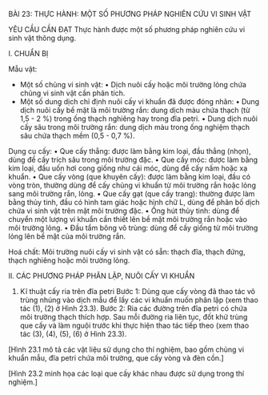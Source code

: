 BÀI 23: THỰC HÀNH: MỘT SỐ PHƯƠNG PHÁP NGHIÊN CỨU VI SINH VẬT

YÊU CẦU CẦN ĐẠT
Thực hành được một số phương pháp nghiên cứu vi sinh vật thông dụng.

I. CHUẨN BỊ

Mẫu vật:
- Một số chủng vi sinh vật:
• Dịch nuôi cấy hoặc môi trường lỏng chứa chủng vi sinh vật cần phân tích.
- Một số dung dịch chỉ định nuôi cấy vi khuẩn đã được đóng nhãn:
• Dung dịch nuôi cấy bề mặt là môi trường rắn: dung dịch màu chứa thạch (từ 1,5 - 2 %) trong ống thạch nghiêng hay trong đĩa petri.
• Dung dịch nuôi cấy sâu trong môi trường rắn: dung dịch màu trong ống nghiệm thạch sâu chứa thạch mềm (0,5 - 0,7 %).

Dụng cụ cấy:
• Que cấy thẳng: được làm bằng kim loại, đầu thẳng (nhọn), dùng để cấy trích sâu trong môi trường đặc.
• Que cấy móc: được làm bằng kim loại, đầu uốn hơi cong giống như cái móc, dùng để cấy nấm hoặc xạ khuẩn.
• Que cấy vòng (que khuyên cấy): được làm bằng kim loại, đầu có vòng tròn, thường dùng để cấy chủng vi khuẩn từ môi trường rắn hoặc lỏng sang môi trường rắn, lỏng.
• Que cấy gạt (que cấy trang): thường được làm bằng thủy tinh, đầu có hình tam giác hoặc hình chữ L, dùng để phân bố dịch chứa vi sinh vật trên mặt môi trường đặc.
• Ống hút thủy tinh: dùng để chuyển một lượng vi khuẩn cần thiết lên bề mặt môi trường rắn hoặc vào môi trường lỏng.
• Đầu tẩm bông vô trùng: dùng để cấy giống từ môi trường lỏng lên bề mặt của môi trường rắn.

Hoá chất:
Môi trường nuôi cấy vi sinh vật có sẵn: thạch đĩa, thạch đứng, thạch nghiêng hoặc môi trường lỏng.

II. CÁC PHƯƠNG PHÁP PHÂN LẬP, NUÔI CẤY VI KHUẨN

1. Kĩ thuật cấy ria trên đĩa petri
Bước 1: Dùng que cấy vòng đã thao tác vô trùng nhúng vào dịch mẫu để lấy các vi khuẩn muốn phân lập (xem thao tác (1), (2) ở Hình 23.3).
Bước 2: Ria các đường trên đĩa petri có chứa môi trường thạch thích hợp. Sau mỗi đường ria liên tục, đốt khử trùng que cấy và làm nguội trước khi thực hiện thao tác tiếp theo (xem thao tác (3), (4), (5), (6) ở Hình 23.3).

[Hình 23.1 mô tả các vật liệu sử dụng cho thí nghiệm, bao gồm chủng vi khuẩn mẫu, đĩa petri chứa môi trường, que cấy vòng và đèn cồn.]

[Hình 23.2 minh họa các loại que cấy khác nhau được sử dụng trong thí nghiệm.]